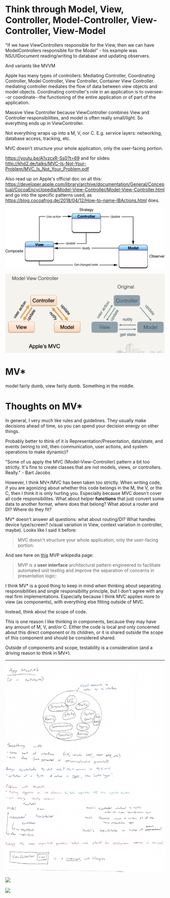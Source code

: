 # Think through Model, View, Controller, Model-Controller, View-Controller, View-Model

"If we have ViewControllers responsible for the View, then we can have ModelControllers responsible for the Model" - his example was NS/UIDocument reading/writing to database and updating observers.

And variants like MVVM

Apple has many types of controllers: Mediating Controller, Coordinating Controller, Model Controller, View Controller, Container View Controller. mediating controller mediates the flow of data between view objects and model objects. Coordinating controller's role in an application is to oversee--or coordinate--the functioning of the entire application or of part of the application.

Massive View Controller because ViewController combines View and Controller responsibilities, and model is often really small/light. So everything ends up in ViewController.

Not everything wraps up into a M, V, nor C. E.g. service layers: networking, database access, tracking, etc.

MVC doesn't structure your whole application, only the user-facing portion.

https://youtu.be/A1vzcxR-Ss0?t=69 and for slides: http://khd2.de/talks/MVC-Is-Not-Your-Problem/MVC_Is_Not_Your_Problem.pdf

Also read up on Apple's official doc on all this: https://developer.apple.com/library/archive/documentation/General/Conceptual/CocoaEncyclopedia/Model-View-Controller/Model-View-Controller.html and go into the specific patterns used, as https://blog.cocoafrog.de/2018/04/12/How-to-name-IBActions.html does.

![](../assets/2018-12-26-15-52-33.png)

![](../assets/2018-12-26-15-52-45.png)

# MV*
model fairly dumb, view fairly dumb. Something in the middle.

# Thoughts on MV*
In general, I very much like rules and guidelines. They usually make decisions ahead of time, so you can spend your decision energy on other things.

Probably better to think of it is Representation/Presentation, data/state, and events (wiring to init, then communication, user actions, and system operations to make dynamic)?

"Some of us apply the MVC (Model-View-Controller) pattern a bit too strictly. It's fine to create classes that are not models, views, or controllers. Really."  - Bart Jacobs

However, I think MV*/MVC has been taken too strictly. When writing code, if you are agonizing about whether this code belongs in the M, the V, or the C, then I think it is only hurting you. Especially because MVC doesn't cover all code responsibilites. What about helper **functions** that just convert some data to another format, where does that belong? What about a router and DI? Where do they fit?

MV* doesn't answer all questions: what about routing/DI? What handles device type/screen? (visual variation in View, context variation in controller, maybe). Looks like I said it before:

> MVC doesn't structure your whole application, only the user-facing portion.

And see here on [this](https://en.wikipedia.org/wiki/Model%E2%80%93view%E2%80%93presenter) MVP wikipedia page:

> MVP is a **user interface** architectural pattern engineered to facilitate automated unit testing and improve the separation of concerns in presentation logic:

I think MV* is a good thing to keep in mind when thinking about separating responsibilities and single responsibility principle, but I don't agree with any real firm implementations. Especially because I think MVC applies more to view (as components), with everything else fitting outside of MVC.

Instead, think about the scope of code.

This is one reason I like thinking in components, because they may have any amount of M, V, and/or C. Either the code is local and only concerned about this direct component or its children, or it is shared outside the scope of this component and should be considered shared.

Outside of components and scope, testability is a consideration (and a driving reason to think in MV*).

---

![](./assets/MV-star.jpeg)

![](./assets/MV-star1.jpeg)

![](./assets/MV-star2.jpeg)